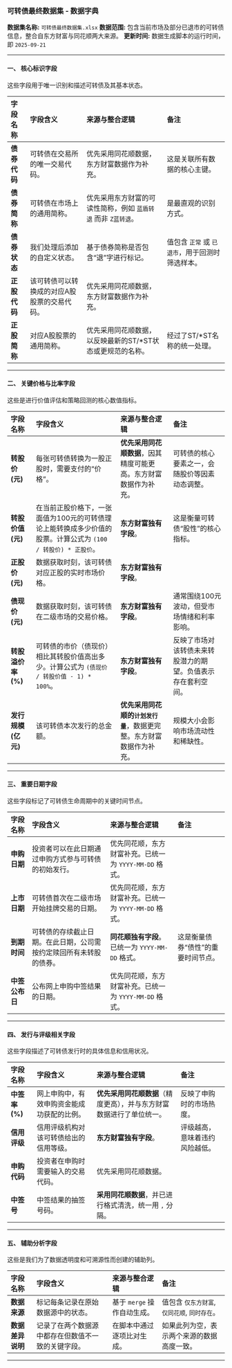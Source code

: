 ### **可转债最终数据集 - 数据字典**

**数据集名称:** `可转债最终数据集.xlsx`
**数据范围:** 包含当前市场及部分已退市的可转债信息，整合自东方财富与同花顺两大来源。
**更新时间:** 数据生成脚本的运行时间，即 `2025-09-21`

---

#### **一、 核心标识字段**

这些字段用于唯一识别和描述可转债及其基本状态。

| 字段名称 | 字段含义 | 来源与整合逻辑 | 备注 |
| :--- | :--- | :--- | :--- |
| **债券代码** | 可转债在交易所的唯一交易代码。 | 优先采用同花顺数据，东方财富数据作为补充。 | 这是关联所有数据的核心主键。 |
| **债券简称** | 可转债在市场上的通用简称。 | 优先采用东方财富的可读性简称，例如 `蓝盾转退` 而非 `Z蓝转退`。 | 是最直观的识别方式。 |
| **债券状态** | 我们处理后添加的自定义状态。 | 基于债券简称是否包含“退”字进行标记。 | 值包含 `正常` 或 `已退市`，用于回测时筛选样本。 |
| **正股代码** | 该可转债可以转换成的对应A股股票的交易代码。 | 优先采用同花顺数据，东方财富数据作为补充。 | |
| **正股简称** | 对应A股股票的通用简称。 | 优先采用同花顺数据，以反映最新的ST/*ST状态或更规范的名称。 | 经过了ST/*ST名称的统一处理。 |

---

#### **二、 关键价格与比率字段**

这些是进行价值评估和策略回测的核心数值指标。

| 字段名称 | 字段含义 | 来源与整合逻辑 | 备注 |
| :--- | :--- | :--- | :--- |
| **转股价 (元)** | 每张可转债转换为一股正股时，需要支付的“价格”。 | **优先采用同花顺数据**，因其精度可能更高。东方财富数据作为补充。 | 可转债的核心要素之一，会随股价等因素动态调整。 |
| **转股价值 (元)** | 在当前正股价格下，一张面值为100元的可转债理论上能转换成多少价值的股票。计算公式为 `(100 / 转股价) * 正股价`。 | **东方财富独有字段**。 | 这是衡量可转债“股性”的核心指标。 |
| **正股价 (元)** | 数据获取时刻，该可转债对应正股的实时市场价格。 | **东方财富独有字段**。 | |
| **债现价 (元)** | 数据获取时刻，该可转债在二级市场的交易价格。 | **东方财富独有字段**。 | 通常围绕100元波动，但受市场情绪和利率影响。 |
| **转股溢价率 (%)** | 可转债的市价（债现价）相比其转股价值高出多少。计算公式为 `(债现价 / 转股价值 - 1) * 100%`。 | **东方财富独有字段**。 | 反映了市场对该转债未来转股潜力的期望。负值表示存在套利空间。 |
| **发行规模 (亿元)** | 该可转债本次发行的总金额。 | **优先采用同花顺的`计划发行量`**，数据更完整。东方财富数据作为补充。 | 规模大小会影响市场流动性和稀缺性。 |

---

#### **三、 重要日期字段**

这些字段标记了可转债生命周期中的关键时间节点。

| 字段名称 | 字段含义 | 来源与整合逻辑 | 备注 |
| :--- | :--- | :--- | :--- |
| **申购日期** | 投资者可以在此日期通过申购方式参与可转债的初始发行。 | 优先同花顺，东方财富补充。已统一为 `YYYY-MM-DD` 格式。 | |
| **上市日期** | 可转债首次在二级市场开始挂牌交易的日期。 | 优先同花顺，东方财富补充。已统一为 `YYYY-MM-DD` 格式。 | |
| **到期时间** | 可转债的存续截止日期。在此日期，公司需按约定赎回所有未转股的债券。 | **同花顺独有字段**。已统一为 `YYYY-MM-DD` 格式。 | 这是衡量债券“债性”的重要时间节点。 |
| **中签公布日** | 公布网上申购中签结果的日期。 | 优先同花顺，东方财富补充。已统一为 `YYYY-MM-DD` 格式。 | |

---

#### **四、 发行与评级相关字段**

这些字段描述了可转债发行时的具体信息和信用状况。

| 字段名称 | 字段含义 | 来源与整合逻辑 | 备注 |
| :--- | :--- | :--- | :--- |
| **中签率 (%)** | 网上申购中，有效申购资金能成功获配的比例。 | **优先采用同花顺数据**（精度更高），并与东方财富数据进行了单位统一。 | 反映了申购时的市场热度。 |
| **信用评级** | 信用评级机构对该可转债给出的信用等级。 | **东方财富独有字段**。 | 评级越高，意味着违约风险越低。 |
| **申购代码** | 投资者在申购时需要输入的交易代码。 | 优先采用同花顺数据。 | |
| **中签号** | 中签结果的抽签号码。 | **采用同花顺数据**，并已进行格式清洗，统一用 `,` 分隔。 | |

---

#### **五、 辅助分析字段**

这些是我们为了数据透明度和可溯源性而创建的辅助列。

| 字段名称 | 字段含义 | 来源与整合逻辑 | 备注 |
| :--- | :--- | :--- | :--- |
| **数据来源** | 标记每条记录在原始数据源中的状态。 | 基于 `merge` 操作自动生成。 | 值包含 `仅东方财富`, `仅同花顺`, `同时存在`。 |
| **数据差异说明** | 记录了在两个数据源中都存在但数值不一致的关键字段。 | 在脚本中通过逐项比对生成。 | 如果此列为空，表示两个来源的数据高度一致。 |

---
